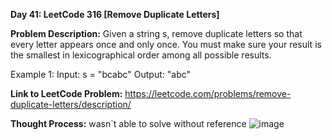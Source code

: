 **Day 41: LeetCode 316 [Remove Duplicate Letters]**

**Problem Description:**
Given a string s, remove duplicate letters so that every letter appears once and only once. You must make sure your result is the smallest in lexicographical order among all possible results.

Example 1:
Input: s = "bcabc"
Output: "abc"

**Link to LeetCode Problem:**
https://leetcode.com/problems/remove-duplicate-letters/description/

**Thought Process:**
wasn`t able to solve without reference
![image](https://github.com/404reese/100DaysOfJava/assets/135740066/2af128fa-f58b-4fab-a7fe-cce610653f7e)
